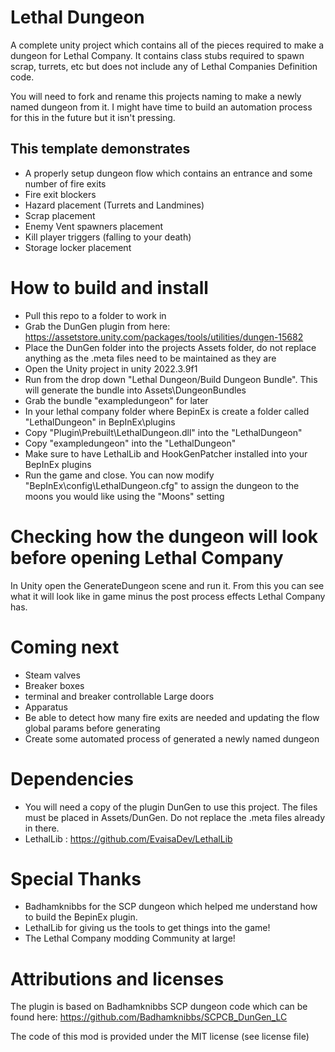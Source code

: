 # Lethal Dungeon
A complete unity project which contains all of the pieces required to make a dungeon for Lethal Company. It contains class stubs required to spawn scrap, turrets, etc but does not include any of Lethal Companies Definition code.

You will need to fork and rename this projects naming to make a newly named dungeon from it. I might have time to build an automation process for this in the future but it isn't pressing.

## This template demonstrates
- A properly setup dungeon flow which contains an entrance and some number of fire exits
- Fire exit blockers
- Hazard placement (Turrets and Landmines)
- Scrap placement
- Enemy Vent spawners placement
- Kill player triggers (falling to your death)
- Storage locker placement

# How to build and install
- Pull this repo to a folder to work in
- Grab the DunGen plugin from here: https://assetstore.unity.com/packages/tools/utilities/dungen-15682
- Place the DunGen folder into the projects Assets folder, do not replace anything as the .meta files need to be maintained as they are
- Open the Unity project in unity 2022.3.9f1
- Run from the drop down "Lethal Dungeon/Build Dungeon Bundle". This will generate the bundle into Assets\DungeonBundles
- Grab the bundle "exampledungeon" for later
- In your lethal company folder where BepinEx is create a folder called "LethalDungeon" in BepInEx\plugins
- Copy "Plugin\Prebuilt\LethalDungeon.dll" into the "LethalDungeon"
- Copy "exampledungeon" into the "LethalDungeon"
- Make sure to have LethalLib and HookGenPatcher installed into your BepInEx plugins
- Run the game and close. You can now modify "BepInEx\config\LethalDungeon.cfg" to assign the dungeon to the moons you would like using the "Moons" setting

# Checking how the dungeon will look before opening Lethal Company
In Unity open the GenerateDungeon scene and run it. From this you can see what it will look like in game minus the post process effects Lethal Company has.

# Coming next
- Steam valves
- Breaker boxes
- terminal and breaker controllable Large doors
- Apparatus
- Be able to detect how many fire exits are needed and updating the flow global params before generating
- Create some automated process of generated a newly named dungeon

# Dependencies
- You will need a copy of the plugin DunGen to use this project. The files must be placed in Assets/DunGen. Do not replace the .meta files already in there.
- LethalLib : https://github.com/EvaisaDev/LethalLib

# Special Thanks
- Badhamknibbs for the SCP dungeon which helped me understand how to build the BepinEx plugin.
- LethalLib for giving us the tools to get things into the game!
- The Lethal Company modding Community at large!

# Attributions and licenses
The plugin is based on Badhamknibbs SCP dungeon code which can be found here:
 https://github.com/Badhamknibbs/SCPCB_DunGen_LC

The code of this mod is provided under the MIT license (see license file)
